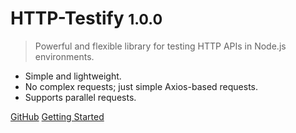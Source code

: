<!-- ![logo](_media/icon.svg) -->

# HTTP-Testify <small id="packageVersion">1.0.0</small>

> Powerful and flexible library for testing HTTP APIs in Node.js environments.

- Simple and lightweight.
- No complex requests; just simple Axios-based requests.
- Supports parallel requests.

[GitHub](https://github.com/alokshete/http-testify/)
[Getting Started](#httptestify)
